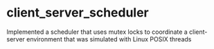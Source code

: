 # client_server_scheduler

Implemented a scheduler that uses mutex locks to coordinate a client-server environment that was simulated with Linux POSIX threads

